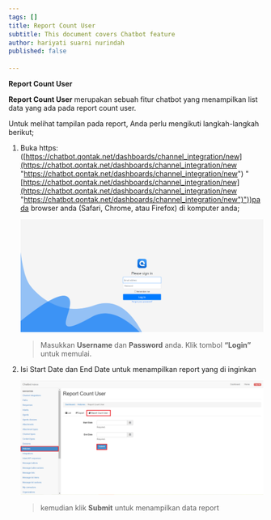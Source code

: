 ```yaml
---
tags: []
title: Report Count User
subtitle: This document covers Chatbot feature
author: hariyati suarni nurindah
published: false

---
```

**Report Count User**

**Report Count User** merupakan sebuah fitur chatbot yang menampilkan list data yang ada pada report count user.

Untuk melihat tampilan pada report, Anda perlu mengikuti langkah-langkah berikut;

1. Buka https: ([https://chatbot.qontak.net/dashboards/channel_integration/new](https://chatbot.qontak.net/dashboards/channel_integration/new "https://chatbot.qontak.net/dashboards/channel_integration/new") "[https://chatbot.qontak.net/dashboards/channel_integration/new](https://chatbot.qontak.net/dashboards/channel_integration/new "https://chatbot.qontak.net/dashboards/channel_integration/new")"))pada browser anda (Safari, Chrome, atau Firefox) di komputer anda;

   ![](/uploads/channell.PNG)

   > Masukkan **Username** dan **Password** anda. Klik tombol **“Login”** untuk memulai.
2. Isi Start Date dan End Date untuk menampilkan report yang di inginkan

   ![](/uploads/historiesreposrt.PNG)

   > kemudian klik **Submit** untuk menampilkan data report